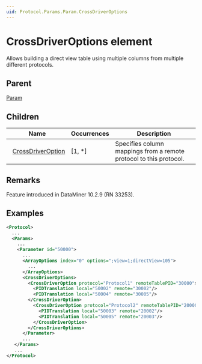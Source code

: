 ```yaml
---
uid: Protocol.Params.Param.CrossDriverOptions
---
```


# CrossDriverOptions element

Allows building a direct view table using multiple columns from multiple different protocols.

## Parent

[Param](xref:Protocol.Params.Param)

## Children

|Name|Occurrences|Description|
|--- |--- |--- |
|&nbsp;&nbsp;[CrossDriverOption](xref:Protocol.Params.Param.CrossDriverOptions.CrossDriverOption)|[1, *]|Specifies column mappings from a remote protocol to this protocol.|

## Remarks

Feature introduced in DataMiner 10.2.9 (RN 33253).

## Examples

```xml
<Protocol>
  ...
  <Params>
    ...
    <Parameter id="50000">
      ...
      <ArrayOptions index="0" options=";view=1;directView=105">
        ...
      </ArrayOptions>
      <CrossDriverOptions>
        <CrossDriverOption protocol="Protocol1" remoteTablePID="30000">
          <PIDTranslation local="50002" remote="30002"/>
          <PIDTranslation local="50004" remote="30005"/>
        </CrossDriverOption>
          <CrossDriverOption protocol="Protocol2" remoteTablePID="20000">
            <PIDTranslation local="50003" remote="20002"/>
            <PIDTranslation local="50005" remote="20003"/>
          </CrossDriverOption>
        </CrossDriverOptions>
      </Parameter>
      ...
   </Params>
   ...
</Protocol>
```
